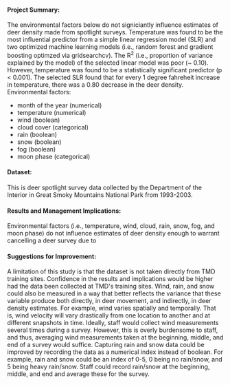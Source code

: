 #### Project Summary: 

The environmental factors below do not signiciantly influence estimates of deer density made from spotlight surveys.  Temperature was found to be the most influential predictor from a simple linear regression model (SLR) and two optimized machine learning models (i.e., random forest and gradient boosting optimzed via gridsearchcv).  The R<sup>2</sup> (i.e., proportion of variance explained by the model) of the selected linear model was poor (~ 0.10).  However, temperature was found to be a statistically significant predictor (p < 0.001).  The selected SLR found that for every 1 degree fahreheit increase in temperature, there was a 0.80 decrease in the deer density. Environmental factors: 

* month of the year (numerical)
* temperature (numerical)
* wind (boolean)
* cloud cover (categorical)
* rain (boolean)
* snow (boolean)
* fog (boolean)
* moon phase (categorical)

#### Dataset: 

This is deer spotlight survey data collected by the Department of the Interior in Great Smoky Mountains National Park from 1993-2003.

####  Results and Management Implications: 

Environmental factors (i.e., temperature, wind, cloud, rain, snow, fog, and moon phase) do not influence estimates of deer density enough to warrant cancelling a deer survey due to 

#### Suggestions for Improvement: 

A limitation of this study is that the dataset is not taken directly from TMD training sites.  Confidence in the results and implications would be higher had the data been collected at TMD's training sites.  Wind, rain, and snow could also be measured in a way that better reflects the variance that these variable produce both directly, in deer movement, and indirectly, in deer density estimates.  For example, wind varies spatially and temporally. That is, wind velocity will vary drastically from one location to another and at different snapshots in time. Ideally, staff would collect wind measurements several times during a survey.  However, this is overly burdensome to staff, and thus, averaging wind measurements taken at the beginning, middle, and end of a survey would suffice.  Capturing rain and snow data could be improved by recording the data as a numerical index instead of boolean.  For example, rain and snow could be an index of 0-5, 0 being no rain/snow, and 5 being heavy rain/snow.  Staff could record rain/snow at the beginning, middle, and end and average these for the survey.  
